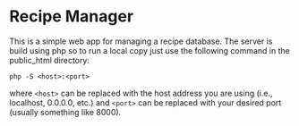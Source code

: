 # Recipe Manager

This is a simple web app for managing a recipe database. 
The server is build using php so to run a local copy just use the following command in the public_html directory:
```
php -S <host>:<port>
```
where `<host>` can be replaced with the host address you are using (i.e., localhost, 0.0.0.0, etc.) and `<port>` can be replaced with your desired port (usually something like 8000).
